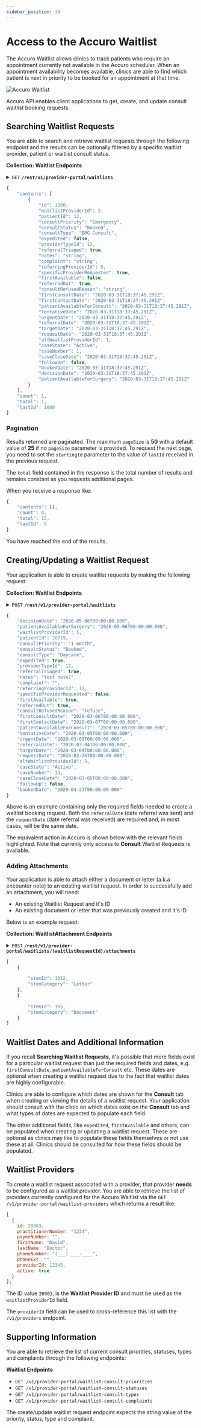 ```yaml
---
sidebar_position: 14
---
```

# Access to the Accuro Waitlist

The Accuro Waitlist allows clinics to track patients who require an appointment currently not available in the Accuro scheduler. When an appointment availability becomes available, clinics are able to find which patient is next in priority to be booked for an appointment at that time.

![Accuro Waitlist](/img/accuro-waitlist-overview.png)

Accuro API enables client applications to get, create, and update consult waitlist booking requests.

## Searching Waitlist Requests

You are able to search and retrieve waitlist requests through the following endpoint and the results can be optionally filtered by a specific waitlist provider, patient or waitlist consult status.

**Collection: Waitlist Endpoints**
<details>
  <summary><code>GET</code> <code><b>/rest/v1/provider-portal/waitlists</b></code></summary>

##### Headers

> | name                        |  type     | data type                                    | description                      |
> |-----------------------------|-----------|----------------------------------------------|----------------------------------|
> | Content-Type                |  required | application/x-www-form-urlencoded            | none                             |
> | Authorization               |  required | bearer eyJraWQiOiJyd...                      | none                             |
> | X-QHR-Subscription-Key      |  required | 23456abcdfg456789abcds                       | none                             |

##### Parameters

> | name                |  type     | data type      | description                         |
> |---------------------|-----------|----------------|-------------------------------------|
> | `uuid`              |  required | string         | none                                |
> | `waitlistProviderId`|  optional | string         | none                                |
> | `patientId`         |  optional | string         | none                                |
> | `consultStatus`     |  optional | string         | none                                |
> | `pageSize`          |  optional | string         | The size of the pages with default value 25 and maximum value 50. If the page size is not provided or less than 1, the page size will be set to default value 25. If page size provided is more than maximum value, the page size will be set to the default maximum value 50.                                |
> | `startingId`        |  optional | string         | This id is EnvelopeDto.lastId of the previous page(request). It is the same as the id (waitlist request id) of the last record of the previous results.                                |

##### Responses

> | http code     | content-type                      | response                                                            |
> |---------------|-----------------------------------|---------------------------------------------------------------------|
> | `200`         | `application/json`                | `[ { "id": 0, "waitlistProviderId": 2, "patientId": 12, . . . }, { "id": 0, "waitlistProviderId": 2, "patientId": 12, . . . } ]`                                                                 |
> | `401`         | `application/json`                | `{"code":"401","message":"Unauthorized"}`                           |

##### Example cURL

> ```javascript
> curl --location --globoff '{{host}}{{port}}{{servlet}}/rest/v1/provider-portal/waitlists?pageSize={{pageSize}}&waitlistProviderId={{waitlistProviderId}}&patientId={{patientId}}&consultStatus={{consultStatus}}&startingId={{startingId}}&tenant={{tenant}}&uuid={{uuid}}' --header 'Authorization: bearer {{auth_provider}}' --header 'Accept: application/json' --header 'Content-Type: application/json' --header 'X-QHR-Subscription-Key: {{Subscription-Key}}'
> ```
</details>



```js title="Response"
{
    "contents": [
        {
            "id": 1000,
            "waitlistProviderId": 2,
            "patientId": 12,
            "consultPriority": "Emergency",
            "consultStatus": "Booked",
            "consultType": "EMG Consult",
            "expedited": false,
            "providerTypeId": 12,
            "referralTriaged": true,
            "notes": "string",
            "complaint": "string",
            "referringProviderId": 0,
            "specificProviderRequested": true,
            "firstAvailable": false,
            "referredOut": true,
            "consultRefusedReason": "string",
            "firstConsultDate": "2020-03-31T18:37:45.291Z",
            "firstContactDate": "2020-03-31T18:37:45.291Z",
            "patientAvailableForConsult": "2020-03-31T18:37:45.291Z",
            "tentativeDate": "2020-03-31T18:37:45.291Z",
            "urgentDate": "2020-03-31T18:37:45.291Z",
            "referralDate": "2020-03-31T18:37:45.291Z",
            "targetDate": "2020-03-31T18:37:45.291Z",
            "requestDate": "2020-03-31T18:37:45.291Z",
            "altWaitlistProviderId": 1,
            "caseState": "Active",
            "caseNumber": 1,
            "caseCloseDate": "2020-03-31T18:37:45.291Z",
            "followUp": false,
            "bookedDate": "2020-03-31T18:37:45.291Z",
            "decisionDate": "2020-03-31T18:37:45.291Z",
            "patientAvailableForSurgery": "2020-03-31T18:37:45.291Z"
        }
    ],
    "count": 1,
    "total": 1,
    "lastId": 1000
}
```

### Pagination

Results returned are paginated. The maximum `pageSize` is **50** with a default value of **25** if no `pageSize` parameter is provided. To request the next page, you need to set the `startingId` parameter to the value of `lastId` received in the previous request.

The `total` field contained in the response is the total number of results and remains constant as you requests additional pages.

When you receive a response like:

```js title="Object"
{
    "contents": [],
    "count": 0,
    "total": 15,
    "lastId": 0
}
```

You have reached the end of the results.

## Creating/Updating a Waitlist Request

Your application is able to create waitlist requests by making the following request:

**Collection: Waitlist Endpoints**
<details>
  <summary><code>POST</code> <code><b>/rest/v1/provider-portal/waitlists</b></code></summary>

##### Headers

> | name                        |  type     | data type                                    | description                      |
> |-----------------------------|-----------|----------------------------------------------|----------------------------------|
> | Content-Type                |  required | application/x-www-form-urlencoded            | none                             |
> | Authorization               |  required | bearer eyJraWQiOiJyd...                      | none                             |
> | X-QHR-Subscription-Key      |  required | 23456abcdfg456789abcds                       | none                             |

##### Parameters

> | name                |  type     | data type      | description                         |
> |---------------------|-----------|----------------|-------------------------------------|
> | `uuid`              |  required | string         | none                                |

##### Responses

> | http code     | content-type                      | response                                                            |
> |---------------|-----------------------------------|---------------------------------------------------------------------|
> | `200`         | `application/json`                | `0`                                                                 |
> | `401`         | `application/json`                | `{"code":"401","message":"Unauthorized"}`                           |

##### Example cURL

> ```javascript
>curl --location --globoff '{{host}}{{port}}{{servlet}}/rest/v1/provider-portal/waitlists?uuid={{uuid}}'  --header 'Authorization: bearer {{auth_provider}}'  --header 'Accept: application/json'  --header 'Content-Type: application/json'  --header 'X-QHR-Subscription-Key: {{Subscription-Key}}'  --data '{ "decisionDate": "2020-05-06T00:00:00.000", "patientAvailableForSurgery": "2020-03-06T00:00:00.000", "waitlistProviderId": 5, "patientId": 20719, "consultPriority": "1 month", "consultStatus": "Booked", "consultType": "Daycare", "expedited": true, "providerTypeId": 12, "referralTriaged": true, "notes": "test note?", "complaint": "", "referringProviderId": 12, "specificProviderRequested": false, "firstAvailable": true, "referredOut": true, "consultRefusedReason": "refuse", "firstConsultDate": "2020-03-06T00:00:00.000", "firstContactDate": "2020-03-07T00:00:00.000", "patientAvailableForConsult": "2020-03-05T00:00:00.000", "tentativeDate": "2020-03-05T00:00:00.000", "urgentDate": "2020-03-05T00:00:00.000", "referralDate": "2020-03-04T00:00:00.000", "targetDate": "2020-03-04T00:00:00.000", "requestDate": "2020-02-26T00:00:00.000", "altWaitlistProviderId": 5, "caseState": "Active", "caseNumber": 13, "caseCloseDate": "2020-03-05T00:00:00.000", "followUp": false, "bookedDate": "2020-04-23T00:00:00.000" }'
> ```
</details>



```js title="Request"
{
    "decisionDate": "2020-05-06T00:00:00.000",
    "patientAvailableForSurgery": "2020-03-06T00:00:00.000",
    "waitlistProviderId": 5,
    "patientId": 20719,
    "consultPriority": "1 month",
    "consultStatus": "Booked",
    "consultType": "Daycare",
    "expedited": true,
    "providerTypeId": 12,
    "referralTriaged": true,
    "notes": "test note?",
    "complaint": "",
    "referringProviderId": 12,
    "specificProviderRequested": false,
    "firstAvailable": true,
    "referredOut": true,
    "consultRefusedReason": "refuse",
    "firstConsultDate": "2020-03-06T00:00:00.000",
    "firstContactDate": "2020-03-07T00:00:00.000",
    "patientAvailableForConsult": "2020-03-05T00:00:00.000",
    "tentativeDate": "2020-03-05T00:00:00.000",
    "urgentDate": "2020-03-05T00:00:00.000",
    "referralDate": "2020-03-04T00:00:00.000",
    "targetDate": "2020-03-04T00:00:00.000",
    "requestDate": "2020-02-26T00:00:00.000",
    "altWaitlistProviderId": 5,
    "caseState": "Active",
    "caseNumber": 13,
    "caseCloseDate": "2020-03-05T00:00:00.000",
    "followUp": false,
    "bookedDate": "2020-04-23T00:00:00.000"
}
```

Above is an example containing only the required fields needed to create a waitlist booking request. Both the `referralDate` (date referral was sent) and the `requestDate` (date referral was received) are required and, in most cases, will be the same date.

The equivalent action in Accuro is shown below with the relevant fields highlighted. Note that currenly only access to **Consult** Waitlist Requests is available.


### Adding Attachments

Your application is able to attach either a document or letter (a.k.a encounter note) to an existing waitlist request. In order to successfully add an attachment, you will need:

- An existing Waitlist Request and it's ID
- An existing document or letter that was previously created and it's ID

Below is an example request:



**Collection: WaitlistAttachment Endpoints**
<details>
  <summary><code>POST</code> <code><b>/rest/v1/provider-portal/waitlists/(waitlistRequestId)/attachments</b></code></summary>

##### Headers

> | name                        |  type     | data type                                    | description                      |
> |-----------------------------|-----------|----------------------------------------------|----------------------------------|
> | Content-Type                |  required | application/x-www-form-urlencoded            | none                             |
> | Authorization               |  required | bearer eyJraWQiOiJyd...                      | none                             |
> | X-QHR-Subscription-Key      |  required | 23456abcdfg456789abcds                       | none                             |

##### Parameters

> | name                |  type     | data type      | description                         |
> |---------------------|-----------|----------------|-------------------------------------|
> | `uuid`              |  required | string         | none                                |
> | `waitlistRequestId` |  required | string         | url path value                      |

##### Responses

> | http code     | content-type                      | response                                                            |
> |---------------|-----------------------------------|---------------------------------------------------------------------|
> | `204`         | `application/json`                | `no content`                                                                 |
> | `401`         | `application/json`                | `{"code":"401","message":"Unauthorized"}`                           |

##### Example cURL

> ```javascript
>curl --location --globoff '{{host}}{{port}}{{servlet}}/rest/v1/provider-portal/waitlists/{{listId}}/attachments?uuid={{uuid}}' \ --header 'Authorization: bearer {{auth_provider}}' \ --header 'Accept: application/json' \ --header 'Content-Type: application/json' \ --header 'X-QHR-Subscription-Key: {{Subscription-Key}}' \ --data '[ { "itemId": 1012, "itemCategory": "Letter" }, { "itemId": 165, "itemCategory": "Document" } ]'
> ```
</details>


```js title="Request"
[
    {
        
        "itemId": 1012,
        "itemCategory": "Letter"
    },
    {
     
        "itemId": 165,
        "itemCategory": "Document"
    }
]
```

## Waitlist Dates and Additional Information

If you recall **Searching Waitlist Requests**, it's possible that more fields exist for a particular waitlist request than just the required fields and dates, e.g. `firstConsultDate`, `patientAvailableForConsult` etc. These dates are optional when creating a waitlist request due to the fact that waitlist dates are highly configurable.

Clinics are able to configure which dates are shown for the **Consult** tab when creating or viewing the details of a waitlist request. Your application should consult with the clinic on which dates exist on the **Consult** tab and what types of dates are expected to populate each field.

The other additional fields, like `expedited`, `firstAvailable` and others, can be populated when creating or updating a waitlist request. These are optional as clinics may like to populate these fields themselves or not use these at all. Clinics should be consulted for how these fields should be populated.

## Waitlist Providers

To create a waitlist request associated with a provider, that provider **needs** to be configured as a waitlist provider. You are able to retrieve the list of providers currently configured for the Accuro Waitlist via the `GET /v1/provider-portal/waitlist-providers` which returns a result like:

```js
[
  {
    id: 20003,
    practitionerNumber: "1234",
    payeeNumber: "",
    firstName: "David",
    lastName: "Doctor",
    phoneNumber: "(___) ___-____",
    phoneExt: "",
    providerId: 12345,
    active: true
  }
];
```

The ID value `20003`, is the **Waitlist Provider ID** and must be used as the `waitlistProviderId` field.

The `providerId` field can be used to cross-reference this list with the `/v1/providers` endpoint.

## Supporting Information

You are able to retrieve the list of current consult priorities, statuses, types and complaints through the following endpoints:

**Waitlist Endpoints**
- `GET /v1/provider-portal/waitlist-consult-priorities`
- `GET /v1/provider-portal/waitlist-consult-statuses`
- `GET /v1/provider-portal/waitlist-consult-types`
- `GET /v1/provider-portal/waitlist-consult-complaints`

The create/update waitlist request endpoint expects the string value of the priority, status, type and complaint.
